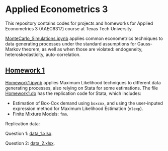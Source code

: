 # Applied Econometrics 3
 
This repository contains codes for projects and homeworks for Applied Econometrics 3 (AAEC6317) course at Texas Tech University. 

[MonteCarlo_Simulations.ipynb](https://github.com/jpmvbastos/AppliedEconometrics3/blob/main/MonteCarlo_Simulations.ipynb) applies common econometrics techniques to data generating processes under the standard assumptions for Gauss-Markov theorem, as well as when those are violated: endogeneity, heteroskedasticity, auto-correlation.


## [Homework 1](https://github.com/jpmvbastos/AppliedEconometrics3/tree/main/Homework1)
[Homework1.ipynb](https://github.com/jpmvbastos/AppliedEconometrics3/blob/main/Homework1/Homework1.ipynb) applies Maximum Likelihood techniques to different data generating processes, also relying on Stata for some estimations. The file [Homework1.do](https://github.com/jpmvbastos/AppliedEconometrics3/blob/main/Homework1/Homework1.ipynb) has the replication code for Stata, which includes:
- Estimation of Box-Cox demand using ```boxcox```, and using the user-inputed expression method for Maximum Likelihood Estimation (```mlexp```). 
- Finite Mixture Models: ```fmm```.

Replication data: 

Question 1: [data_1.xlsx](https://github.com/jpmvbastos/AppliedEconometrics3/blob/main/Homework1/data_1.xlsx).

Question 2: [data_2.xlsx](https://github.com/jpmvbastos/AppliedEconometrics3/blob/main/Homework1/data_2.xlsx).
